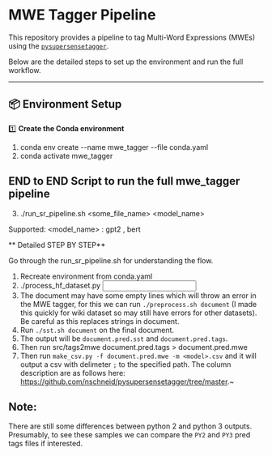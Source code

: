 # MWE Tagger Pipeline

This repository provides a pipeline to tag Multi-Word Expressions (MWEs) using the [`pysupersensetagger`](https://github.com/nschneid/pysupersensetagger).

Below are the detailed steps to set up the environment and run the full workflow.

---


## 📦 Environment Setup

1️⃣ **Create the Conda environment**

1. conda env create --name mwe_tagger --file conda.yaml
2. conda activate mwe_tagger

## END to END Script to run the full mwe_tagger pipeline 
3. ./run_sr_pipeline.sh <some_file_name> <model_name>

Supported: 
<model_name> : gpt2 , bert

** Detailed STEP BY STEP**

Go through the run_sr_pipeline.sh for understanding the flow.

1. Recreate environment from conda.yaml
2. ./process_hf_dataset.py <input>
3. The document may have some empty lines which will throw an error in the MWE tagger, for this we can run `./preprocess.sh document` (I made this quickly for wiki dataset so may still have errors for other datasets). Be careful as this replaces strings in document.
4. Run `./sst.sh document` on the final document.
5. The output will be `document.pred.sst` and `document.pred.tags`.
5. Then run src/tags2mwe document.pred.tags > document.pred.mwe
6. Then run `make_csv.py -f document.pred.mwe -m <model>.csv` and it will output a csv with delimeter `;` to the specified path. The column description are as follows here: https://github.com/nschneid/pysupersensetagger/tree/master.~



## Note:

There are still some differences between python 2 and python 3 outputs.
Presumably, to see these samples we can compare the `PY2` and `PY3` pred tags files if interested.
